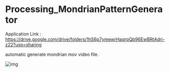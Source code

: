 # Processing_MondrianPatternGenerator

Application Link : https://drive.google.com/drive/folders/1hS6p7ymewrHaqrpQb96EwBRtAdrj-z22?usp=sharing

automatic generate mondrian mov video file.  

![img](https://github.com/doremi31618/Processing_MondrianPatternGenerator/blob/master/Mondrians.gif)
